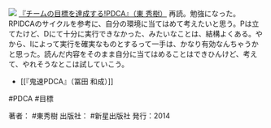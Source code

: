 
[![](https://images-fe.ssl-images-amazon.com/images/I/41pzg8tIhqL._SL160_.jpg)](http://www.amazon.co.jp/exec/obidos/ASIN/4405102384/choiyaki81-22/ref=nosim)
[『チームの目標を達成する!PDCA』（東 秀樹）](http://www.amazon.co.jp/exec/obidos/ASIN/4405102384/choiyaki81-22/ref=nosim)
再読。勉強になった。RPIDCAのサイクルを参考に、自分の環境に当てはめて考えたいと思う。Pは立てたけど、Dにて十分に実行できなかった、みたいなことは、結構よくある。やから、Iによって実行を確実なものとするって一手は、かなり有効なんちゃうかと思った。読んだ内容をそのまま自分に当てはめることはできひんけど、考えて、やれそうなとこは試していこう。

- [[『鬼速PDCA』（冨田 和成）]]

#PDCA #目標

著者： #東秀樹
出版社： #新星出版社
発行：2014